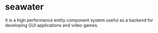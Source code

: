 # seawater
It is a high performance entity component system useful as a backend for developing GUI applications and video games.
